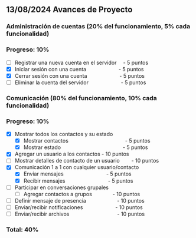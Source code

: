 ## 13/08/2024 Avances de Proyecto

### Administración de cuentas (20% del funcionamiento, 5% cada funcionalidad)

### Progreso: 10%

- [ ] Registrar una nueva cuenta en el servidor&emsp; - 5 puntos
- [x] Iniciar sesión con una cuenta&emsp;&emsp;&emsp;&emsp;&emsp;&emsp; - 5 puntos
- [x] Cerrar sesión con una cuenta&emsp;&emsp;&emsp;&emsp;&emsp;&emsp;  - 5 puntos
- [ ] Eliminar la cuenta del servidor&emsp;&emsp;&emsp;&emsp;&emsp;&emsp;   - 5 puntos

### Comunicación (80% del funcionamiento, 10% cada funcionalidad)

### Progreso: 10%

- [x] Mostrar todos los contactos y su estado&emsp;   
  - [x] Mostrar contactos&emsp;&emsp;&emsp;&emsp;&emsp;&emsp;&emsp;&emsp;&emsp;&emsp;&emsp;- 5 puntos
  - [x] Mostrar estado&emsp;&emsp;&emsp;&emsp;&emsp;&emsp;&emsp;&emsp;&emsp;&emsp;&emsp;&emsp;- 5 puntos
- [x] Agregar un usuario a los contactos                   - 10 puntos
- [ ] Mostrar detalles de contacto de un usuario&emsp;&emsp;  - 10 puntos
- [x] Comunicación 1 a 1 con cualquier usuario/contacto   
  - [x] Enviar mensajes&emsp;&emsp;&emsp;&emsp;&emsp;&emsp;&emsp;&emsp;   - 5 puntos
  - [x] Recibir mensajes&emsp;&emsp;&emsp;&emsp;&emsp;&emsp;&emsp;&emsp;  - 5 puntos
- [ ] Participar en conversaciones grupales
  - [ ] Agregar contactos a grupos&emsp;&emsp;&emsp;&emsp;- 10 puntos
- [ ] Definir mensaje de presencia&emsp;&emsp;&emsp;&emsp;&emsp;&emsp;- 10 puntos
- [ ] Enviar/recibir notificaciones&emsp;&emsp;&emsp;&emsp;&emsp;&emsp;   - 10 puntos
- [ ] Enviar/recibir archivos&emsp;&emsp;&emsp;&emsp;&emsp;&emsp;&emsp;&emsp;&emsp; - 10 puntos

### Total: 40%
